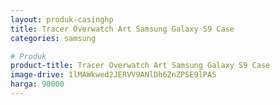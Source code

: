 ```yaml
---
layout: produk-casinghp
title: Tracer Overwatch Art Samsung Galaxy S9 Case
categories: samsung

# Produk
product-title: Tracer Overwatch Art Samsung Galaxy S9 Case
image-drive: 1lMAWkwed2JERVV9ANlDh6ZnZPSE9lPAS
harga: 90000
---
```

